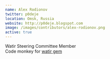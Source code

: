 ```yaml
---
name: Alex Rodionov
twitter: p0deje
location: Omsk, Russia
website: http://p0deje.blogspot.com
image: /images/contributors/alex-rodionov.png 
active: true
---
```


Watir Steering Committee Member<br />
Code monkey for <a href="https://rubygems.org/gems/watir">watir gem</a>
